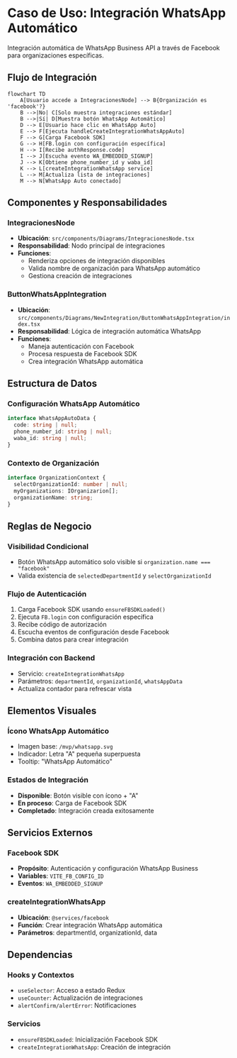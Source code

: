 # Caso de Uso: Integración WhatsApp Automático

Integración automática de WhatsApp Business API a través de Facebook para organizaciones específicas.

## Flujo de Integración

```mermaid
flowchart TD
    A[Usuario accede a IntegracionesNode] --> B{Organización es 'facebook'?}
    B -->|No| C[Solo muestra integraciones estándar]
    B -->|Sí| D[Muestra botón WhatsApp Automático]
    D --> E[Usuario hace clic en WhatsApp Auto]
    E --> F[Ejecuta handleCreateIntegrationWhatsAppAuto]
    F --> G[Carga Facebook SDK]
    G --> H[FB.login con configuración específica]
    H --> I[Recibe authResponse.code]
    I --> J[Escucha evento WA_EMBEDDED_SIGNUP]
    J --> K[Obtiene phone_number_id y waba_id]
    K --> L[createIntegrationWhatsApp service]
    L --> M[Actualiza lista de integraciones]
    M --> N[WhatsApp Auto conectado]
```

## Componentes y Responsabilidades

### IntegracionesNode
- **Ubicación**: `src/components/Diagrams/IntegracionesNode.tsx`
- **Responsabilidad**: Nodo principal de integraciones
- **Funciones**:
  - Renderiza opciones de integración disponibles
  - Valida nombre de organización para WhatsApp automático
  - Gestiona creación de integraciones

### ButtonWhatsAppIntegration
- **Ubicación**: `src/components/Diagrams/NewIntegration/ButtonWhatsAppIntegration/index.tsx`
- **Responsabilidad**: Lógica de integración automática WhatsApp
- **Funciones**:
  - Maneja autenticación con Facebook
  - Procesa respuesta de Facebook SDK
  - Crea integración WhatsApp automática

## Estructura de Datos

### Configuración WhatsApp Automático
```typescript
interface WhatsAppAutoData {
  code: string | null;
  phone_number_id: string | null;
  waba_id: string | null;
}
```

### Contexto de Organización
```typescript
interface OrganizationContext {
  selectOrganizationId: number | null;
  myOrganizations: IOrganizarion[];
  organizationName: string;
}
```

## Reglas de Negocio

### Visibilidad Condicional
- Botón WhatsApp automático solo visible si `organization.name === "facebook"`
- Valida existencia de `selectedDepartmentId` y `selectOrganizationId`

### Flujo de Autenticación
1. Carga Facebook SDK usando `ensureFBSDKLoaded()`
2. Ejecuta `FB.login` con configuración específica
3. Recibe código de autorización
4. Escucha eventos de configuración desde Facebook
5. Combina datos para crear integración

### Integración con Backend
- Servicio: `createIntegrationWhatsApp`
- Parámetros: `departmentId`, `organizationId`, `whatsAppData`
- Actualiza contador para refrescar vista

## Elementos Visuales

### Ícono WhatsApp Automático
- Imagen base: `/mvp/whatsapp.svg`
- Indicador: Letra "A" pequeña superpuesta
- Tooltip: "WhatsApp Automático"

### Estados de Integración
- **Disponible**: Botón visible con ícono + "A"
- **En proceso**: Carga de Facebook SDK
- **Completado**: Integración creada exitosamente

## Servicios Externos

### Facebook SDK
- **Propósito**: Autenticación y configuración WhatsApp Business
- **Variables**: `VITE_FB_CONFIG_ID`
- **Eventos**: `WA_EMBEDDED_SIGNUP`

### createIntegrationWhatsApp
- **Ubicación**: `@services/facebook`
- **Función**: Crear integración WhatsApp automática
- **Parámetros**: departmentId, organizationId, data

## Dependencias

### Hooks y Contextos
- `useSelector`: Acceso a estado Redux
- `useCounter`: Actualización de integraciones
- `alertConfirm/alertError`: Notificaciones

### Servicios
- `ensureFBSDKLoaded`: Inicialización Facebook SDK
- `createIntegrationWhatsApp`: Creación de integración